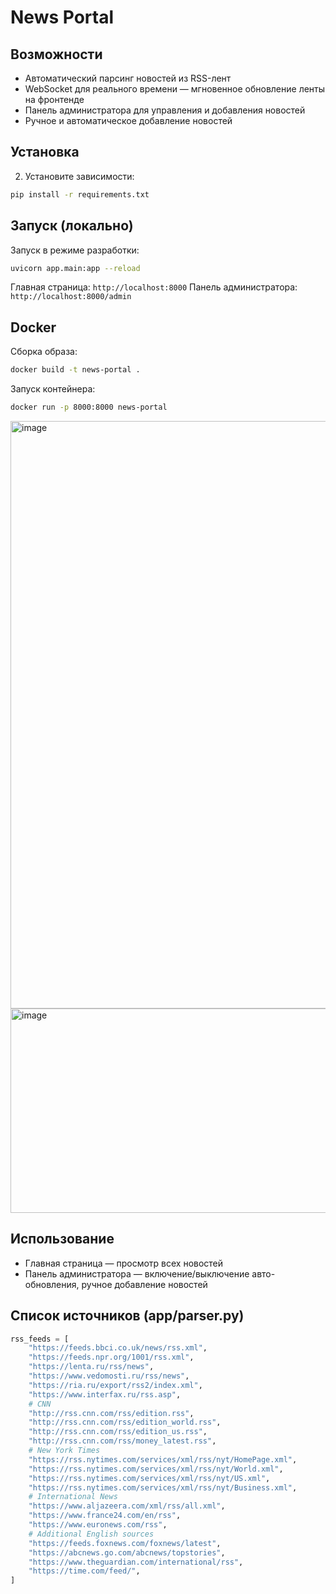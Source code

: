 # News Portal

## Возможности

- Автоматический парсинг новостей из RSS-лент
- WebSocket для реального времени — мгновенное обновление ленты на фронтенде
- Панель администратора для управления и добавления новостей
- Ручное и автоматическое добавление новостей


## Установка

2. Установите зависимости:

```bash
pip install -r requirements.txt
```

## Запуск (локально)

Запуск в режиме разработки:

```bash
uvicorn app.main:app --reload
```

Главная страница: `http://localhost:8000`
Панель администратора: `http://localhost:8000/admin`

## Docker

Сборка образа:

```bash
docker build -t news-portal .
```

Запуск контейнера:

```bash
docker run -p 8000:8000 news-portal
```

<img width="915" height="940" alt="image" src="https://github.com/user-attachments/assets/2b6a74f4-1b09-4675-9fdf-f671aea995f0" />
<img width="552" height="327" alt="image" src="https://github.com/user-attachments/assets/5be76a57-5a10-404c-99e5-83cccf4a6c19" />


## Использование

- Главная страница — просмотр всех новостей
- Панель администратора — включение/выключение авто-обновления, ручное добавление новостей


## Список источников (app/parser.py)

```python
rss_feeds = [
    "https://feeds.bbci.co.uk/news/rss.xml",
    "https://feeds.npr.org/1001/rss.xml",
    "https://lenta.ru/rss/news",
    "https://www.vedomosti.ru/rss/news",
    "https://ria.ru/export/rss2/index.xml",
    "https://www.interfax.ru/rss.asp",
    # CNN
    "http://rss.cnn.com/rss/edition.rss",
    "http://rss.cnn.com/rss/edition_world.rss",
    "http://rss.cnn.com/rss/edition_us.rss",
    "http://rss.cnn.com/rss/money_latest.rss",
    # New York Times
    "https://rss.nytimes.com/services/xml/rss/nyt/HomePage.xml",
    "https://rss.nytimes.com/services/xml/rss/nyt/World.xml",
    "https://rss.nytimes.com/services/xml/rss/nyt/US.xml",
    "https://rss.nytimes.com/services/xml/rss/nyt/Business.xml",
    # International News
    "https://www.aljazeera.com/xml/rss/all.xml",
    "https://www.france24.com/en/rss",
    "https://www.euronews.com/rss",
    # Additional English sources
    "https://feeds.foxnews.com/foxnews/latest",
    "https://abcnews.go.com/abcnews/topstories",
    "https://www.theguardian.com/international/rss",
    "https://time.com/feed/",
]
```
